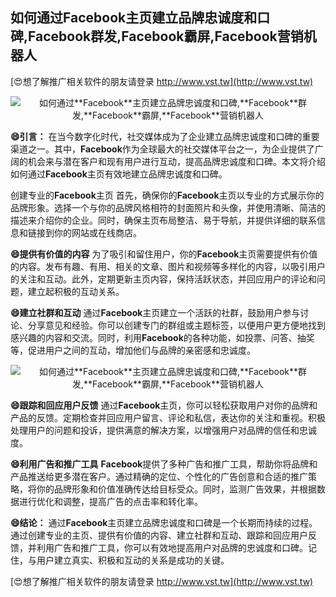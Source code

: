 ## **如何通过**Facebook**主页建立品牌忠诚度和口碑,**Facebook**群发,**Facebook**霸屏,**Facebook**营销机器人**

[😍想了解推广相关软件的朋友请登录 http://www.vst.tw](http://www.vst.tw)

 <center><img src="https://vst.tw/MP4/tuiguang/png/3.png" alt="如何通过**Facebook**主页建立品牌忠诚度和口碑,**Facebook**群发,**Facebook**霸屏,**Facebook**营销机器人"></center>

**😄引言：**
在当今数字化时代，社交媒体成为了企业建立品牌忠诚度和口碑的重要渠道之一。其中，**Facebook**作为全球最大的社交媒体平台之一，为企业提供了广阔的机会来与潜在客户和现有用户进行互动，提高品牌忠诚度和口碑。本文将介绍如何通过**Facebook**主页有效地建立品牌忠诚度和口碑。

创建专业的**Facebook**主页
首先，确保你的**Facebook**主页以专业的方式展示你的品牌形象。选择一个与你的品牌风格相符的封面照片和头像，并使用清晰、简洁的描述来介绍你的企业。同时，确保主页布局整洁、易于导航，并提供详细的联系信息和链接到你的网站或在线商店。

**😄提供有价值的内容**
为了吸引和留住用户，你的**Facebook**主页需要提供有价值的内容。发布有趣、有用、相关的文章、图片和视频等多样化的内容，以吸引用户的关注和互动。此外，定期更新主页内容，保持活跃状态，并回应用户的评论和问题，建立起积极的互动关系。

**😄建立社群和互动**
通过**Facebook**主页建立一个活跃的社群，鼓励用户参与讨论、分享意见和经验。你可以创建专门的群组或主题标签，以便用户更方便地找到感兴趣的内容和交流。同时，利用**Facebook**的各种功能，如投票、问答、抽奖等，促进用户之间的互动，增加他们与品牌的亲密感和忠诚度。

 <center><img src="https://vst.tw/MP4/tuiguang/png/4.png" alt="如何通过**Facebook**主页建立品牌忠诚度和口碑,**Facebook**群发,**Facebook**霸屏,**Facebook**营销机器人"></center>

**😄跟踪和回应用户反馈**
通过**Facebook**主页，你可以轻松获取用户对你的品牌和产品的反馈。定期检查并回应用户留言、评论和私信，表达你的关注和重视。积极处理用户的问题和投诉，提供满意的解决方案，以增强用户对品牌的信任和忠诚度。

**😄利用广告和推广工具**
**Facebook**提供了多种广告和推广工具，帮助你将品牌和产品推送给更多潜在客户。通过精确的定位、个性化的广告创意和合适的推广策略，将你的品牌形象和价值准确传达给目标受众。同时，监测广告效果，并根据数据进行优化和调整，提高广告的点击率和转化率。

**😄结论：**
通过**Facebook**主页建立品牌忠诚度和口碑是一个长期而持续的过程。通过创建专业的主页、提供有价值的内容、建立社群和互动、跟踪和回应用户反馈，并利用广告和推广工具，你可以有效地提高用户对品牌的忠诚度和口碑。记住，与用户建立真实、积极和互动的关系是成功的关键。

[😍想了解推广相关软件的朋友请登录 http://www.vst.tw](http://www.vst.tw)



